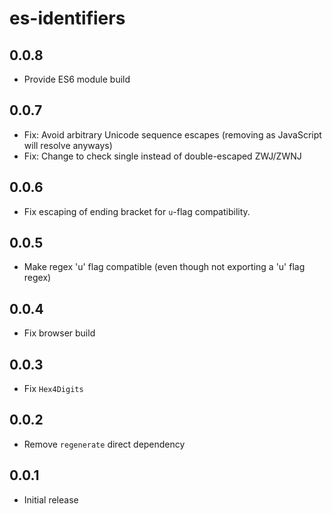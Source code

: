 # es-identifiers

## 0.0.8
- Provide ES6 module build

## 0.0.7
- Fix: Avoid arbitrary Unicode sequence escapes (removing as
    JavaScript will resolve anyways)
- Fix: Change to check single instead of double-escaped ZWJ/ZWNJ

## 0.0.6
-   Fix escaping of ending bracket for `u`-flag compatibility.

## 0.0.5
-   Make regex 'u' flag compatible (even though not exporting a 'u' flag regex)

## 0.0.4
-   Fix browser build

## 0.0.3
-   Fix `Hex4Digits`

## 0.0.2
-   Remove `regenerate` direct dependency

## 0.0.1
-   Initial release

